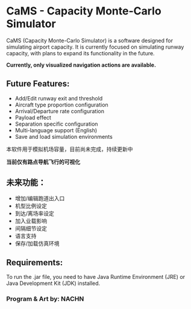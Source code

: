 # CaMS - Capacity Monte-Carlo Simulator

CaMS (Capacity Monte-Carlo Simulator) is a software designed for simulating airport capacity. It is currently focused on simulating runway capacity, with plans to expand its functionality in the future.

**Currently, only visualized navigation actions are available.**

## Future Features:

- Add/Edit runway exit and threshold
- Aircraft type proportion configuration
- Arrival/Departure rate configuration
- Payload effect
- Separation specific configuration
- Multi-language support (English)
- Save and load simulation environments

本软件用于模拟机场容量，目前尚未完成，持续更新中

**当前仅有路点导航飞行的可视化**

## 未来功能：

- 增加/编辑跑道出入口
- 机型比例设定
- 到达/离场率设定
- 加入业载影响
- 间隔细节设定
- 语言支持
- 保存/加载仿真环境

## Requirements:

To run the .jar file, you need to have Java Runtime Environment (JRE) or Java Development Kit (JDK) installed.

### Program & Art by: NACHN

